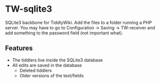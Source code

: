 # TW-sqlite3
SQLite3 backbone for TiddlyWiki. Add the files to a folder running a PHP server. You may have to go to Configuration -> Saving -> TW-receiver and add something to the password field (not important what).

## Features

* The tiddlers live inside the SQLite3 database
* All edits are saved in the database
  * Deleted tiddlers
  * Older versions of the text/fields
